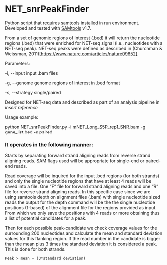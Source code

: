 # NET_snrPeakFinder

Python script that requires samtools installed in run environment. Developed and tested with [SAMtools](http://samtools.sourceforge.net/) v1.7.

From a set of genomic regions of interest (.bed) it will return the nucleotide regions (.bed) that were enriched for NET-seq signal (i.e., nucleotides with a NET-seq peak). NET-seq peaks were defined as described in (Churchman & Weissman, 2011)[https://www.nature.com/articles/nature09652].


Parameters:

-i, --input	input .bam files

-g, --genome	genome regions of interest in .bed format

-s, --strategy	single/paired 

Designed for NET-seq data and described as part of an analysis pipeline in *insert reference*

Usage example: 

python NET_snrPeakFinder.py -i mNET_Long_S5P_rep1_SNR.bam -g gene_list.bed -s paired


### It operates in the following manner:

Starts by separating forward strand aligning reads from reverse strand aligning reads. SAM flags used will be appropriate for single-end or paired-end reads.

Read coverage will be inquired for the input .bed regions (for both strands) and only the single nucleotide regions that have at least 4 reads will be saved into a file. One “F” file for forward strand aligning reads and one “R” file for reverse strand aligning reads. In this specific case since we are using samtools depth on alignment files (.bam) with single nucleotide sized reads the output for the depth command will be the the single nucleotide positions (1-based) of the alignment file for the regions provided as input. From which we only save the positions with 4 reads or more obtaining thus a list of potential candidates for a peak.

Then for each possible peak-candidate we check coverage values for the surrounding 200 nucleotides and calculate the mean and standard deviation values for this flanking region. If the read number in the candidate is bigger than the mean plus 3 times the standard deviation it is considered a peak. This is done for both strands.

```
Peak > mean + (3*standard deviation)
```
